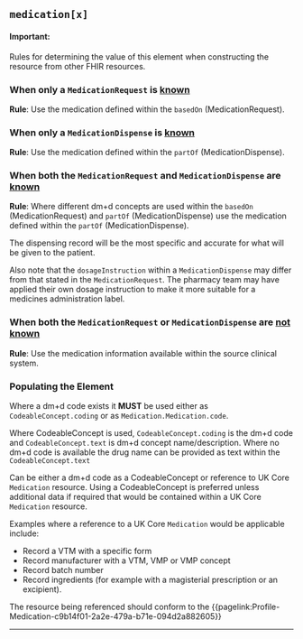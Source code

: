## `medication[x]`

<div markdown="span" class="alert alert-warning" role="alert"><i class="fa fa-information"></i><h4>Important:</h4>
Rules for determining the value of this element when constructing the resource from other FHIR resources.
</div>

### When only a `MedicationRequest` is <u>known</u>

**Rule**: Use the medication defined within the `basedOn` (MedicationRequest).

### When only a `MedicationDispense` is <u>known</u>

**Rule**: Use the medication defined within the `partOf` (MedicationDispense).

### When both the `MedicationRequest` and `MedicationDispense` are <u>known</u>

**Rule**: Where different dm+d concepts are used within the `basedOn` (MedicationRequest) and `partOf` (MedicationDispense) use the medication defined within the `partOf` (MedicationDispense).

The dispensing record will be the most specific and accurate for what will be given to the patient.

Also note that the `dosageInstruction` within a `MedicationDispense` may differ from that stated in the `MedicationRequest`. The pharmacy team may have applied their own dosage instruction to make it more suitable for a medicines administration label.

### When both the `MedicationRequest` or `MedicationDispense` are <u>not known</u>

**Rule**: Use the medication information available within the source clinical system.

### Populating the Element

Where a dm+d code exists it **MUST** be used either as `CodeableConcept.coding` or as `Medication.Medication.code`.

Where CodeableConcept is used, `CodeableConcept.coding` is the dm+d code and `CodeableConcept.text` is dm+d concept name/description. Where no dm+d code is available the drug name can be provided as text within the `CodeableConcept.text`

Can be either a dm+d code as a CodeableConcept or reference to UK Core `Medication` resource. Using a CodeableConcept is preferred unless additional data if required that would be contained within a UK Core `Medication` resource.

Examples where a reference to a UK Core `Medication` would be applicable include:

- Record a VTM with a specific form 
- Record manufacturer with a VTM, VMP or VMP concept
- Record batch number
- Record ingredients (for example with a magisterial prescription or an excipient). 

The resource being referenced should conform to the {{pagelink:Profile-Medication-c9b14f01-2a2e-479a-b71e-094d2a882605}}

---
